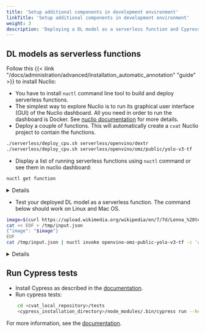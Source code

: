 ```yaml
---
title: 'Setup additional components in development environment'
linkTitle: 'Setup additional components in development environment'
weight: 3
description: 'Deploying a DL model as a serverless function and Cypress tests.'
---
```


## DL models as serverless functions

Follow this {{< ilink "/docs/administration/advanced/installation_automatic_annotation" "guide" >}} to install Nuclio:

- You have to install `nuctl` command line tool to build and deploy serverless
  functions.
- The simplest way to explore Nuclio is to run its graphical user interface (GUI)
  of the Nuclio dashboard. All you need in order to run the dashboard is Docker. See
  [nuclio documentation](https://github.com/nuclio/nuclio#quick-start-steps)
  for more details.
- Deploy a couple of functions.
  This will automatically create a `cvat` Nuclio project to contain the functions.

```bash
./serverless/deploy_cpu.sh serverless/openvino/dextr
./serverless/deploy_cpu.sh serverless/openvino/omz/public/yolo-v3-tf
```

- Display a list of running serverless functions using `nuctl` command or see them
  in nuclio dashboard:

```bash
nuctl get function
```

<details>

```
  NAMESPACE |                             NAME                              | PROJECT | STATE | NODE PORT | REPLICAS
  nuclio    | openvino-dextr                                                | cvat    | ready |     55274 | 1/1
  nuclio    | openvino-omz-public-yolo-v3-tf                                | cvat    | ready |     57308 | 1/1
```

</details>

- Test your deployed DL model as a serverless function. The command below
  should work on Linux and Mac OS.

```bash
image=$(curl https://upload.wikimedia.org/wikipedia/en/7/7d/Lenna_%28test_image%29.png --output - | base64 | tr -d '\n')
cat << EOF > /tmp/input.json
{"image": "$image"}
EOF
cat /tmp/input.json | nuctl invoke openvino-omz-public-yolo-v3-tf -c 'application/json'
```

<details>

```
23.05.11 22:14:17.275    nuctl.platform.invoker (I) Executing function {"method": "POST", "url": "http://0.0.0.0:32771", "bodyLength": 631790, "headers": {"Content-Type":["application/json"],"X-Nuclio-Log-Level":["info"],"X-Nuclio-Target":["openvino-omz-public-yolo-v3-tf"]}}
23.05.11 22:14:17.788    nuctl.platform.invoker (I) Got response {"status": "200 OK"}
23.05.11 22:14:17.789                     nuctl (I) >>> Start of function logs
23.05.11 22:14:17.789 ino-omz-public-yolo-v3-tf (I) Run yolo-v3-tf model {"worker_id": "0", "time": 1683828857301.8765}
23.05.11 22:14:17.789                     nuctl (I) <<< End of function logs

> Response headers:
Server = nuclio
Date = Thu, 11 May 2023 18:14:17 GMT
Content-Type = application/json
Content-Length = 100

> Response body:
[
    {
        "confidence": "0.9992254",
        "label": "person",
        "points": [
            39,
            124,
            408,
            512
        ],
        "type": "rectangle"
    }
]
```

</details>

## Run Cypress tests
- Install Cypress as described in the [documentation](https://docs.cypress.io/guides/getting-started/installing-cypress.html).
- Run cypress tests:
```bash
    cd <cvat_local_repository>/tests
    <cypress_installation_directory>/node_modules/.bin/cypress run --headless --browser chrome
```
For more information, see the [documentation](https://docs.cypress.io/).
